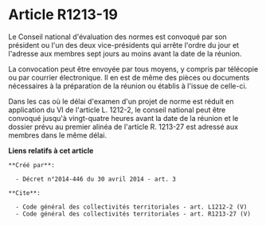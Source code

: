 # Article R1213-19

Le Conseil national d'évaluation des normes est convoqué par son président ou l'un des deux vice-présidents qui arrête
l'ordre du jour et l'adresse aux membres sept jours au moins avant la date de la réunion. 

La convocation peut être envoyée par tous moyens, y compris par télécopie ou par courrier électronique. Il en est de même des
pièces ou documents nécessaires à la préparation de la réunion ou établis à l'issue de celle-ci. 

Dans les cas où le délai d'examen d'un projet de norme est réduit en application du VI de l'article L. 1212-2, le conseil
national peut être convoqué jusqu'à vingt-quatre heures avant la date de la réunion et le dossier prévu au premier alinéa de
l'article R. 1213-27 est adressé aux membres dans le même délai.

**Liens relatifs à cet article**

	**Créé par**:

	  - Décret n°2014-446 du 30 avril 2014 - art. 3

	**Cite**:

	  - Code général des collectivités territoriales - art. L1212-2 (V)
	  - Code général des collectivités territoriales - art. R1213-27 (V)
